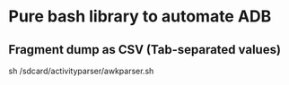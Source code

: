 # Pure bash library to automate ADB

## Fragment dump as CSV (Tab-separated values)

sh /sdcard/activityparser/awkparser.sh 

